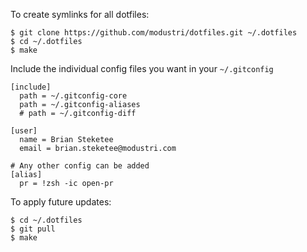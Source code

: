 To create symlinks for all dotfiles:

```
$ git clone https://github.com/modustri/dotfiles.git ~/.dotfiles
$ cd ~/.dotfiles
$ make 
```

Include the individual config files you want in your `~/.gitconfig`

```
[include]
  path = ~/.gitconfig-core
  path = ~/.gitconfig-aliases
  # path = ~/.gitconfig-diff
  
[user]
  name = Brian Steketee
  email = brian.steketee@modustri.com

# Any other config can be added
[alias]
  pr = !zsh -ic open-pr
```

To apply future updates:

```
$ cd ~/.dotfiles
$ git pull
$ make
```
